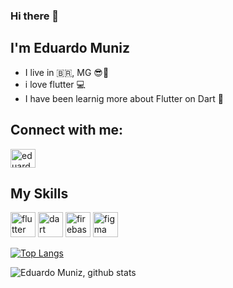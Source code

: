 ### Hi there 👋
## I'm Eduardo Muniz
- I live in :brazil:, MG :sunglasses::cheese:
- i love flutter :computer:
- I have been learnig more about Flutter on Dart :sparkling_heart:

## Connect with me:
<a href=https://www.linkedin.com/in/eduardohrmuniz/ target="_blank">
<img align="center" alt="eduardo-linkedin" height="30" width="40" src=https://cdn.jsdelivr.net/gh/devicons/devicon/icons/linkedin/linkedin-original.svg style="max-width:100%;">
</a>

## My Skills
<img src="https://cdn.jsdelivr.net/gh/devicons/devicon/icons/flutter/flutter-original.svg" alt="flutter" width="40" height="40" style="max-width:100%;"></img>
<img src="https://cdn.jsdelivr.net/gh/devicons/devicon/icons/dart/dart-original.svg" alt="dart" width="40" height="40" style="max-width:100%;"></img>
<img src="https://cdn.jsdelivr.net/gh/devicons/devicon/icons/firebase/firebase-plain.svg" alt="firebase" width="40" height="40" style="max-width:100%;"></img>
<img src="https://cdn.jsdelivr.net/gh/devicons/devicon/icons/figma/figma-original.svg" alt="figma" width="40" height="40" style="max-width:100%;"></img>

[![Top Langs](https://github-readme-stats.vercel.app/api/top-langs/?username=eduardohr-muniz&theme=dark)](https://github.com/anuraghazra/github-readme-stats)

![Eduardo Muniz, github stats](https://github-readme-stats.vercel.app/api?username=eduardohr-muniz&show_icons=true&count_private=true&theme=dark)


<!--
**eduardohr-muniz/eduardohr-muniz** is a ✨ _special_ ✨ repository because its `README.md` (this file) appears on your GitHub profile.

Here are some ideas to get you started:

- 🔭 I’m currently working on ...
- 🌱 I’m currently learning ...
- 👯 I’m looking to collaborate on ...
- 🤔 I’m looking for help with ...
- 💬 Ask me about ...
- 📫 How to reach me: ...
- 😄 Pronouns: ...
- ⚡ Fun fact: ...
-->

